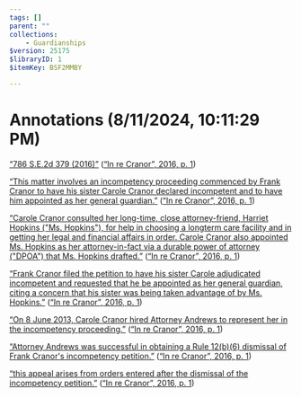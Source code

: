 ```yaml
---
tags: []
parent: ""
collections:
    - Guardianships
$version: 25175
$libraryID: 1
$itemKey: BSF2MMBY

---
```

# Annotations (8/11/2024, 10:11:29 PM)

<span class="highlight" data-annotation="%7B%22attachmentURI%22%3A%22http%3A%2F%2Fzotero.org%2Fusers%2F21885%2Fitems%2FI3DKAB6H%22%2C%22annotationKey%22%3A%22BCMUVW3Z%22%2C%22color%22%3A%22%23fced8c%22%2C%22pageLabel%22%3A%221%22%2C%22position%22%3A%7B%22pageIndex%22%3A0%2C%22rects%22%3A%5B%5B273.973%2C736.101%2C364.117%2C746.145%5D%5D%7D%2C%22citationItem%22%3A%7B%22uris%22%3A%5B%22http%3A%2F%2Fzotero.org%2Fusers%2F21885%2Fitems%2FA48JB8CW%22%5D%2C%22locator%22%3A%221%22%7D%7D" ztype="zhighlight"><a href="zotero://open-pdf/library/items/I3DKAB6H?page=1&#x26;annotation=BCMUVW3Z">“786 S.E.2d 379 (2016)”</a></span> <span class="citation" data-citation="%7B%22citationItems%22%3A%5B%7B%22uris%22%3A%5B%22http%3A%2F%2Fzotero.org%2Fusers%2F21885%2Fitems%2FA48JB8CW%22%5D%2C%22locator%22%3A%221%22%7D%5D%2C%22properties%22%3A%7B%7D%7D" ztype="zcitation">(<span class="citation-item"><a href="zotero://select/library/items/A48JB8CW"><a href="zotero://select/library/items/A48JB8CW">“In re Cranor”, 2016, p. 1</a></a></span>)</span>

<span class="highlight" data-annotation="%7B%22attachmentURI%22%3A%22http%3A%2F%2Fzotero.org%2Fusers%2F21885%2Fitems%2FI3DKAB6H%22%2C%22annotationKey%22%3A%22K6MBTMRG%22%2C%22color%22%3A%22%23fced8c%22%2C%22pageLabel%22%3A%221%22%2C%22position%22%3A%7B%22pageIndex%22%3A0%2C%22rects%22%3A%5B%5B72.198%2C373.101%2C553.887%2C383.145%5D%2C%5B72.603%2C359.601%2C332.01%2C369.645%5D%5D%7D%2C%22citationItem%22%3A%7B%22uris%22%3A%5B%22http%3A%2F%2Fzotero.org%2Fusers%2F21885%2Fitems%2FA48JB8CW%22%5D%2C%22locator%22%3A%221%22%7D%7D" ztype="zhighlight"><a href="zotero://open-pdf/library/items/I3DKAB6H?page=1&#x26;annotation=K6MBTMRG">“This matter involves an incompetency proceeding commenced by Frank Cranor to have his sister Carole Cranor declared incompetent and to have him appointed as her general guardian.”</a></span> <span class="citation" data-citation="%7B%22citationItems%22%3A%5B%7B%22uris%22%3A%5B%22http%3A%2F%2Fzotero.org%2Fusers%2F21885%2Fitems%2FA48JB8CW%22%5D%2C%22locator%22%3A%221%22%7D%5D%2C%22properties%22%3A%7B%7D%7D" ztype="zcitation">(<span class="citation-item"><a href="zotero://select/library/items/A48JB8CW"><a href="zotero://select/library/items/A48JB8CW">“In re Cranor”, 2016, p. 1</a></a></span>)</span>

<span class="highlight" data-annotation="%7B%22attachmentURI%22%3A%22http%3A%2F%2Fzotero.org%2Fusers%2F21885%2Fitems%2FI3DKAB6H%22%2C%22annotationKey%22%3A%22V3YNAXU6%22%2C%22color%22%3A%22%23fced8c%22%2C%22pageLabel%22%3A%221%22%2C%22position%22%3A%7B%22pageIndex%22%3A0%2C%22rects%22%3A%5B%5B72.459%2C296.601%2C554.895%2C306.645%5D%2C%5B72.135%2C283.101%2C545.31%2C293.145%5D%2C%5B72.378%2C269.601%2C399.951%2C279.645%5D%5D%7D%2C%22citationItem%22%3A%7B%22uris%22%3A%5B%22http%3A%2F%2Fzotero.org%2Fusers%2F21885%2Fitems%2FA48JB8CW%22%5D%2C%22locator%22%3A%221%22%7D%7D" ztype="zhighlight"><a href="zotero://open-pdf/library/items/I3DKAB6H?page=1&#x26;annotation=V3YNAXU6">“Carole Cranor consulted her long-time, close attorney-friend, Harriet Hopkins ("Ms. Hopkins"), for help in choosing a longterm care facility and in getting her legal and financial affairs in order. Carole Cranor also appointed Ms. Hopkins as her attorney-in-fact via a durable power of attorney ("DPOA") that Ms. Hopkins drafted.”</a></span> <span class="citation" data-citation="%7B%22citationItems%22%3A%5B%7B%22uris%22%3A%5B%22http%3A%2F%2Fzotero.org%2Fusers%2F21885%2Fitems%2FA48JB8CW%22%5D%2C%22locator%22%3A%221%22%7D%5D%2C%22properties%22%3A%7B%7D%7D" ztype="zcitation">(<span class="citation-item"><a href="zotero://select/library/items/A48JB8CW"><a href="zotero://select/library/items/A48JB8CW">“In re Cranor”, 2016, p. 1</a></a></span>)</span>

<span class="highlight" data-annotation="%7B%22attachmentURI%22%3A%22http%3A%2F%2Fzotero.org%2Fusers%2F21885%2Fitems%2FI3DKAB6H%22%2C%22annotationKey%22%3A%22ZCQZ67FR%22%2C%22color%22%3A%22%23fced8c%22%2C%22pageLabel%22%3A%221%22%2C%22position%22%3A%7B%22pageIndex%22%3A0%2C%22rects%22%3A%5B%5B298.899%2C193.101%2C563.535%2C203.145%5D%2C%5B72.603%2C179.601%2C553.401%2C189.645%5D%2C%5B72.378%2C166.101%2C189.675%2C176.145%5D%5D%7D%2C%22citationItem%22%3A%7B%22uris%22%3A%5B%22http%3A%2F%2Fzotero.org%2Fusers%2F21885%2Fitems%2FA48JB8CW%22%5D%2C%22locator%22%3A%221%22%7D%7D" ztype="zhighlight"><a href="zotero://open-pdf/library/items/I3DKAB6H?page=1&#x26;annotation=ZCQZ67FR">“Frank Cranor filed the petition to have his sister Carole adjudicated incompetent and requested that he be appointed as her general guardian, citing a concern that his sister was being taken advantage of by Ms. Hopkins.”</a></span> <span class="citation" data-citation="%7B%22citationItems%22%3A%5B%7B%22uris%22%3A%5B%22http%3A%2F%2Fzotero.org%2Fusers%2F21885%2Fitems%2FA48JB8CW%22%5D%2C%22locator%22%3A%221%22%7D%5D%2C%22properties%22%3A%7B%7D%7D" ztype="zcitation">(<span class="citation-item"><a href="zotero://select/library/items/A48JB8CW"><a href="zotero://select/library/items/A48JB8CW">“In re Cranor”, 2016, p. 1</a></a></span>)</span>

<span class="highlight" data-annotation="%7B%22attachmentURI%22%3A%22http%3A%2F%2Fzotero.org%2Fusers%2F21885%2Fitems%2FI3DKAB6H%22%2C%22annotationKey%22%3A%22BIAYRF8I%22%2C%22color%22%3A%22%23fced8c%22%2C%22pageLabel%22%3A%221%22%2C%22position%22%3A%7B%22pageIndex%22%3A0%2C%22rects%22%3A%5B%5B72.423%2C141.351%2C489.794%2C151.395%5D%5D%7D%2C%22citationItem%22%3A%7B%22uris%22%3A%5B%22http%3A%2F%2Fzotero.org%2Fusers%2F21885%2Fitems%2FA48JB8CW%22%5D%2C%22locator%22%3A%221%22%7D%7D" ztype="zhighlight"><a href="zotero://open-pdf/library/items/I3DKAB6H?page=1&#x26;annotation=BIAYRF8I">“On 8 June 2013, Carole Cranor hired Attorney Andrews to represent her in the incompetency proceeding.”</a></span> <span class="citation" data-citation="%7B%22citationItems%22%3A%5B%7B%22uris%22%3A%5B%22http%3A%2F%2Fzotero.org%2Fusers%2F21885%2Fitems%2FA48JB8CW%22%5D%2C%22locator%22%3A%221%22%7D%5D%2C%22properties%22%3A%7B%7D%7D" ztype="zcitation">(<span class="citation-item"><a href="zotero://select/library/items/A48JB8CW"><a href="zotero://select/library/items/A48JB8CW">“In re Cranor”, 2016, p. 1</a></a></span>)</span>

<span class="highlight" data-annotation="%7B%22attachmentURI%22%3A%22http%3A%2F%2Fzotero.org%2Fusers%2F21885%2Fitems%2FI3DKAB6H%22%2C%22annotationKey%22%3A%22DPVALZU5%22%2C%22color%22%3A%22%23fced8c%22%2C%22pageLabel%22%3A%221%22%2C%22position%22%3A%7B%22pageIndex%22%3A0%2C%22rects%22%3A%5B%5B373.932%2C118.851%2C565.674%2C128.895%5D%2C%5B72.738%2C105.351%2C327.357%2C115.395%5D%5D%7D%2C%22citationItem%22%3A%7B%22uris%22%3A%5B%22http%3A%2F%2Fzotero.org%2Fusers%2F21885%2Fitems%2FA48JB8CW%22%5D%2C%22locator%22%3A%221%22%7D%7D" ztype="zhighlight"><a href="zotero://open-pdf/library/items/I3DKAB6H?page=1&#x26;annotation=DPVALZU5">“Attorney Andrews was successful in obtaining a Rule 12(b)(6) dismissal of Frank Cranor's incompetency petition.”</a></span> <span class="citation" data-citation="%7B%22citationItems%22%3A%5B%7B%22uris%22%3A%5B%22http%3A%2F%2Fzotero.org%2Fusers%2F21885%2Fitems%2FA48JB8CW%22%5D%2C%22locator%22%3A%221%22%7D%5D%2C%22properties%22%3A%7B%7D%7D" ztype="zcitation">(<span class="citation-item"><a href="zotero://select/library/items/A48JB8CW"><a href="zotero://select/library/items/A48JB8CW">“In re Cranor”, 2016, p. 1</a></a></span>)</span>

<span class="highlight" data-annotation="%7B%22attachmentURI%22%3A%22http%3A%2F%2Fzotero.org%2Fusers%2F21885%2Fitems%2FI3DKAB6H%22%2C%22annotationKey%22%3A%22J6ZL9C5K%22%2C%22color%22%3A%22%23fced8c%22%2C%22pageLabel%22%3A%221%22%2C%22position%22%3A%7B%22pageIndex%22%3A0%2C%22rects%22%3A%5B%5B255.253%2C91.851%2C564.717%2C101.895%5D%2C%5B72.576%2C78.351%2C102.681%2C88.395%5D%5D%7D%2C%22citationItem%22%3A%7B%22uris%22%3A%5B%22http%3A%2F%2Fzotero.org%2Fusers%2F21885%2Fitems%2FA48JB8CW%22%5D%2C%22locator%22%3A%221%22%7D%7D" ztype="zhighlight"><a href="zotero://open-pdf/library/items/I3DKAB6H?page=1&#x26;annotation=J6ZL9C5K">“this appeal arises from orders entered after the dismissal of the incompetency petition.”</a></span> <span class="citation" data-citation="%7B%22citationItems%22%3A%5B%7B%22uris%22%3A%5B%22http%3A%2F%2Fzotero.org%2Fusers%2F21885%2Fitems%2FA48JB8CW%22%5D%2C%22locator%22%3A%221%22%7D%5D%2C%22properties%22%3A%7B%7D%7D" ztype="zcitation">(<span class="citation-item"><a href="zotero://select/library/items/A48JB8CW"><a href="zotero://select/library/items/A48JB8CW">“In re Cranor”, 2016, p. 1</a></a></span>)</span>
